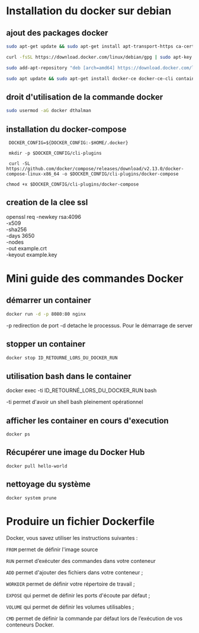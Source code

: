 
# Installation du docker sur debian

## ajout des packages docker

```bash
sudo apt-get update && sudo apt-get install apt-transport-https ca-certificates curl gnupg2 software-properties-common

curl -fsSL https://download.docker.com/linux/debian/gpg | sudo apt-key add -

sudo add-apt-repository "deb [arch=amd64] https://download.docker.com/linux/debian $(lsb_release -cs) stable"

sudo apt update && sudo apt-get install docker-ce docker-ce-cli containerd.io
```

## droit d'utilisation de la commande docker

```bash
sudo usermod -aG docker dthalman
```
## installation du docker-compose

```
 DOCKER_CONFIG=${DOCKER_CONFIG:-$HOME/.docker}

 mkdir -p $DOCKER_CONFIG/cli-plugins

 curl -SL https://github.com/docker/compose/releases/download/v2.13.0/docker-compose-linux-x86_64 -o $DOCKER_CONFIG/cli-plugins/docker-compose
```

```
chmod +x $DOCKER_CONFIG/cli-plugins/docker-compose
```



## creation de la clee ssl

openssl req -newkey rsa:4096 \
            -x509 \
            -sha256 \
            -days 3650 \
            -nodes \
            -out example.crt \
            -keyout example.key


# Mini guide des commandes Docker


## démarrer un container

```bash
docker run -d -p 8080:80 nginx
```

-p redirection de port
-d detache le processus. Pour le démarrage de server

## stopper un container

```bash
docker stop ID_RETOURNÉ_LORS_DU_DOCKER_RUN
```

## utilisation bash dans le container

docker exec -ti ID_RETOURNÉ_LORS_DU_DOCKER_RUN bash

-ti permet d'avoir un shell bash pleinement opérationnel

## afficher les container en cours d'execution

```
docker ps
```
## Récupérer une image du Docker Hub

```
docker pull hello-world
```

## nettoyage du système

```
docker system prune
```

# Produire un fichier Dockerfile

Docker, vous savez utiliser les instructions suivantes :

```FROM``` permet de définir l'image source 

```RUN``` permet d’exécuter des commandes dans votre conteneur

```ADD``` permet d'ajouter des fichiers dans votre conteneur ;

```WORKDIR``` permet de définir votre répertoire de travail ;

```EXPOSE``` qui permet de définir les ports d'écoute par défaut ;

```VOLUME``` qui permet de définir les volumes utilisables ;

```CMD``` permet de définir la commande par défaut lors de l’exécution de vos conteneurs Docker.
